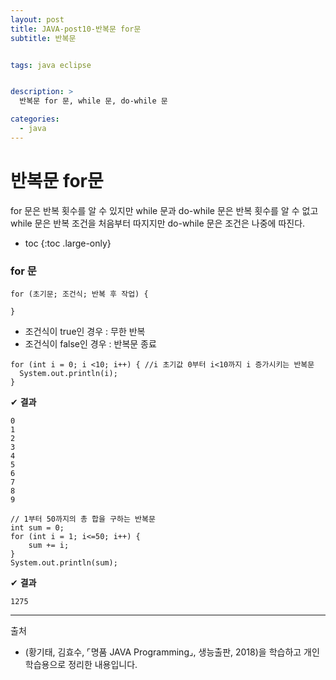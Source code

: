 ```yaml
---
layout: post
title: JAVA-post10-반복문 for문
subtitle: 반복문


tags: java eclipse


description: >
  반복문 for 문, while 문, do-while 문

categories:
  - java
---
```

# 반복문 for문
for 문은 반복 횟수를 알 수 있지만 while 문과 do-while 문은 반복 횟수를 알 수 없고 while 문은 반복 조건을 처음부터 따지지만 do-while 문은 조건은 나중에 따진다.

* toc
{:toc .large-only}

### for 문
~~~
for (초기문; 조건식; 반복 후 작업) {

}
~~~
- 조건식이 true인 경우 : 무한 반복
- 조건식이 false인 경우 : 반복문 종료
~~~
for (int i = 0; i <10; i++) { //i 초기값 0부터 i<10까지 i 증가시키는 반복문
  System.out.println(i);
}
~~~

✔ **결과**
~~~
0
1
2
3
4
5
6
7
8
9
~~~

~~~
// 1부터 50까지의 총 합을 구하는 반복문
int sum = 0;
for (int i = 1; i<=50; i++) {
	sum += i;
}
System.out.println(sum);
~~~

✔ **결과**
~~~
1275
~~~







-----
출처

- (황기태, 김효수, ⌜명품 JAVA Programming⌟, 생능출판, 	2018)을 학습하고 개인 학습용으로 정리한 내용입니다.
